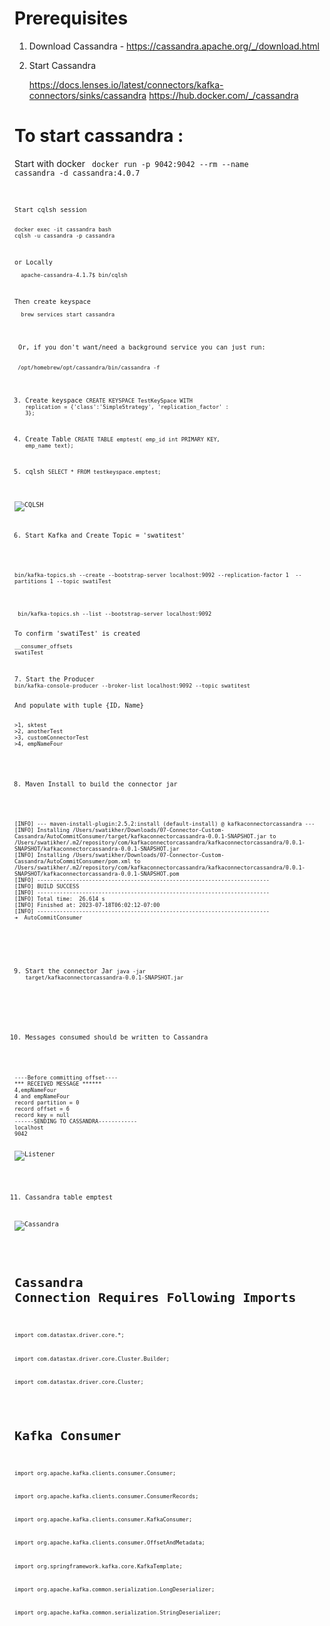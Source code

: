 # Prerequisites

1. Download Cassandra - https://cassandra.apache.org/_/download.html
2. Start Cassandra

   https://docs.lenses.io/latest/connectors/kafka-connectors/sinks/cassandra
   https://hub.docker.com/_/cassandra

# To start cassandra :

Start with docker
<code>
docker run -p 9042:9042 --rm --name cassandra -d cassandra:4.0.7
<code>
<p></p>
Start cqlsh session

<code>
docker exec -it cassandra bash
cqlsh -u cassandra -p cassandra
</code>
<p></p>
or Locally
<code>
  apache-cassandra-4.1.7$ bin/cqlsh
</code>
<p></p>
Then create keyspace
<code>
  brew services start cassandra
</code>
<p></p>
<p> Or, if you don't want/need a background service you can just run: </p>
<code> /opt/homebrew/opt/cassandra/bin/cassandra -f  </code>

3. Create keyspace
<code>CREATE KEYSPACE TestKeySpace WITH replication = {'class':'SimpleStrategy', 'replication_factor' : 3};</code>

4. Create Table
<code>CREATE TABLE emptest( emp_id int PRIMARY KEY, emp_name text);</code>

5. cqlsh
<code>SELECT * FROM testkeyspace.emptest;</code>

<img title="Apache Cassandra" alt="CQLSH" src="/images/2023-07-18-cqlsh.png">

6. Start Kafka and Create Topic = 'swatitest'
<p>
<code>bin/kafka-topics.sh --create --bootstrap-server localhost:9092 --replication-factor 1  --partitions 1 --topic swatiTest </code></p>
<p>
<code> bin/kafka-topics.sh --list --bootstrap-server localhost:9092 </code>
</p>
To confirm 'swatiTest' is created
<code>
__consumer_offsets
swatiTest
</code>
<p></p>
7. Start the Producer
<code>bin/kafka-console-producer --broker-list localhost:9092 --topic swatitest </code>

<p>And populate with tuple {ID, Name}</p>
<code>>1, sktest
>2, anotherTest
>3, customConnectorTest
>4, empNameFour</code>
<p></p>

8. Maven Install to build the connector jar
<p></p>
<code>[INFO] --- maven-install-plugin:2.5.2:install (default-install) @ kafkaconnectorcassandra ---
[INFO] Installing /Users/swatikher/Downloads/07-Connector-Custom-Cassandra/AutoCommitConsumer/target/kafkaconnectorcassandra-0.0.1-SNAPSHOT.jar to /Users/swatikher/.m2/repository/com/kafkaconnectorcassandra/kafkaconnectorcassandra/0.0.1-SNAPSHOT/kafkaconnectorcassandra-0.0.1-SNAPSHOT.jar
[INFO] Installing /Users/swatikher/Downloads/07-Connector-Custom-Cassandra/AutoCommitConsumer/pom.xml to /Users/swatikher/.m2/repository/com/kafkaconnectorcassandra/kafkaconnectorcassandra/0.0.1-SNAPSHOT/kafkaconnectorcassandra-0.0.1-SNAPSHOT.pom
[INFO] ------------------------------------------------------------------------
[INFO] BUILD SUCCESS
[INFO] ------------------------------------------------------------------------
[INFO] Total time:  26.614 s
[INFO] Finished at: 2023-07-18T06:02:12-07:00
[INFO] ------------------------------------------------------------------------
➜  AutoCommitConsumer 
</code>

<p></p>

9. Start the connector Jar
<code>java -jar target/kafkaconnectorcassandra-0.0.1-SNAPSHOT.jar</code>
<p></p>

10. Messages consumed should be written to Cassandra
<p></p>
<code>----Before committing offset----
*** RECEIVED MESSAGE ****** 
4,empNameFour
4 and empNameFour
record partition = 0
record offset = 6
record key = null
------SENDING TO CASSANDRA------------
localhost
9042
</code>

<img title="Connector Start" alt="Listener" src="/images/2023-07-18-Kafka-Connector-Listening.png">
<p></p>

11. Cassandra table emptest

<img title="Update To Cassandra" alt="Cassandra" src="/images/2023-07-18-New-Messages-From-kafka.png">

<p></p>


# Cassandra Connection Requires Following Imports
<code>
<p>import com.datastax.driver.core.*;</p>
<p>import com.datastax.driver.core.Cluster.Builder;</p>
<p>import com.datastax.driver.core.Cluster;</p>
</code>

# Kafka Consumer 
<code>
<p>import org.apache.kafka.clients.consumer.Consumer;</p>
<p>import org.apache.kafka.clients.consumer.ConsumerRecords;</p>
<p>import org.apache.kafka.clients.consumer.KafkaConsumer;</p>
<p>import org.apache.kafka.clients.consumer.OffsetAndMetadata;</p>
<p>import org.springframework.kafka.core.KafkaTemplate;</p>
<p>import org.apache.kafka.common.serialization.LongDeserializer;</p>
<p>import org.apache.kafka.common.serialization.StringDeserializer;</p>
</code>
